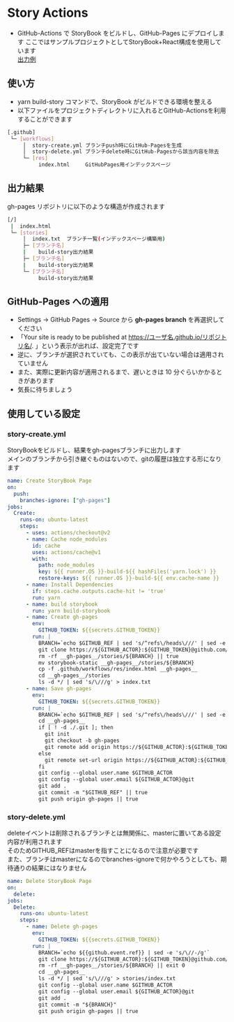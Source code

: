 # Story Actions

- GitHub-Actions で StoryBook をビルドし、GitHub-Pages にデプロイします
ここではサンプルプロジェクトとしてStoryBook+React構成を使用しています  
  [出力例](https://sorakumo001.github.io/story-actions/)  

## 使い方

- yarn build-story コマンドで、StoryBook がビルドできる環境を整える  
- 以下ファイルをプロジェクトディレクトリに入れるとGitHub-Actionsを利用することができます

```.sh
[.github]
 └─ [workflows]
     │  story-create.yml ブランチpush時にGitHub-Pagesを生成
     │  story-delete.yml ブランチdelete時にGitHub-Pagesから該当内容を除去
     └─ [res]
          index.html     GitHubPages用インデックスページ
```

## 出力結果

gh-pages リポジトリに以下のような構造が作成されます

```.sh
[/]
 |  index.html
 └─ [stories]
     │  index.txt  ブランチ一覧(インデックスページ構築用)
     ├─ [ブランチ名]
     |    build-story出力結果
     ├─ [ブランチ名]
     |    build-story出力結果
     └─ [ブランチ名]
          build-story出力結果
```

## GitHub-Pages への適用

- Settings -> GitHub Pages -> Source から **gh-pages branch** を再選択してください
- 「Your site is ready to be published at https://ユーザ名.github.io/リポジトリ名/. 」という表示が出れば、設定完了です
- 逆に、ブランチが選択されていても、この表示が出ていない場合は適用されていません
- また、実際に更新内容が適用されるまで、遅いときは 10 分ぐらいかかるときがあります
- 気長に待ちましょう

## 使用している設定

### story-create.yml

StoryBookをビルドし、結果をgh-pagesブランチに出力します  
メインのブランチから引き継ぐものはないので、gitの履歴は独立する形になります  

```story-create.yml
name: Create StoryBook Page
on:
  push:
    branches-ignore: ["gh-pages"]
jobs:
  Create:
    runs-on: ubuntu-latest
    steps:
      - uses: actions/checkout@v2
      - name: Cache node_modules
        id: cache
        uses: actions/cache@v1
        with:
          path: node_modules
          key: ${{ runner.OS }}-build-${{ hashFiles('yarn.lock') }}
          restore-keys: ${{ runner.OS }}-build-${{ env.cache-name }}
      - name: Install Dependencies
        if: steps.cache.outputs.cache-hit != 'true'
        run: yarn
      - name: build storybook
        run: yarn build-storybook
      - name: Create gh-pages
        env:
          GITHUB_TOKEN: ${{secrets.GITHUB_TOKEN}}
        run: |
          BRANCH=`echo $GITHUB_REF | sed 's/^refs\/heads\///' | sed -e 's/\//-/g'`
          git clone https://${GITHUB_ACTOR}:${GITHUB_TOKEN}@github.com/${GITHUB_REPOSITORY} -b gh-pages __gh-pages__ || mkdir -p __gh-pages__/stories
          rm -rf __gh-pages__/stories/${BRANCH} || true
          mv storybook-static __gh-pages__/stories/${BRANCH}
          cp -f .github/workflows/res/index.html __gh-pages__
          cd __gh-pages__/stories
          ls -d */ | sed 's/\///g' > index.txt
      - name: Save gh-pages
        env:
          GITHUB_TOKEN: ${{secrets.GITHUB_TOKEN}}
        run: |
          BRANCH=`echo $GITHUB_REF | sed 's/^refs\/heads\///' | sed -e 's/\//-/g'`
          cd __gh-pages__
          if [ ! -d ./.git ]; then
            git init
            git checkout -b gh-pages
            git remote add origin https://${GITHUB_ACTOR}:${GITHUB_TOKEN}@github.com/$GITHUB_REPOSITORY
          else
            git remote set-url origin https://${GITHUB_ACTOR}:${GITHUB_TOKEN}@github.com/$GITHUB_REPOSITORY
          fi
          git config --global user.name $GITHUB_ACTOR
          git config --global user.email ${GITHUB_ACTOR}@git
          git add .
          git commit -m "$GITHUB_REF" || true
          git push origin gh-pages || true

```

### story-delete.yml

deleteイベントは削除されるブランチとは無関係に、masterに置いてある設定内容が利用されます  
そのためGITHUB_REFはmasterを指すことになるので注意が必要です  
また、ブランチはmasterになるのでbranches-ignoreで何かやろうとしても、期待通りの結果にはなりません  

```story-delete.yml
name: Delete StoryBook Page
on:
  delete:
jobs:
  Delete:
    runs-on: ubuntu-latest
    steps:
      - name: Delete gh-pages
        env:
          GITHUB_TOKEN: ${{secrets.GITHUB_TOKEN}}
        run: |
          BRANCH=`echo ${{github.event.ref}} | sed -e 's/\//-/g'`
          git clone https://${GITHUB_ACTOR}:${GITHUB_TOKEN}@github.com/${GITHUB_REPOSITORY} -b gh-pages __gh-pages__ || exit 0
          rm -rf __gh-pages__/stories/${BRANCH} || exit 0
          cd __gh-pages__
          ls -d */ | sed 's/\///g' > stories/index.txt
          git config --global user.name $GITHUB_ACTOR
          git config --global user.email ${GITHUB_ACTOR}@git
          git add .
          git commit -m "${BRANCH}"
          git push origin gh-pages || true
```
